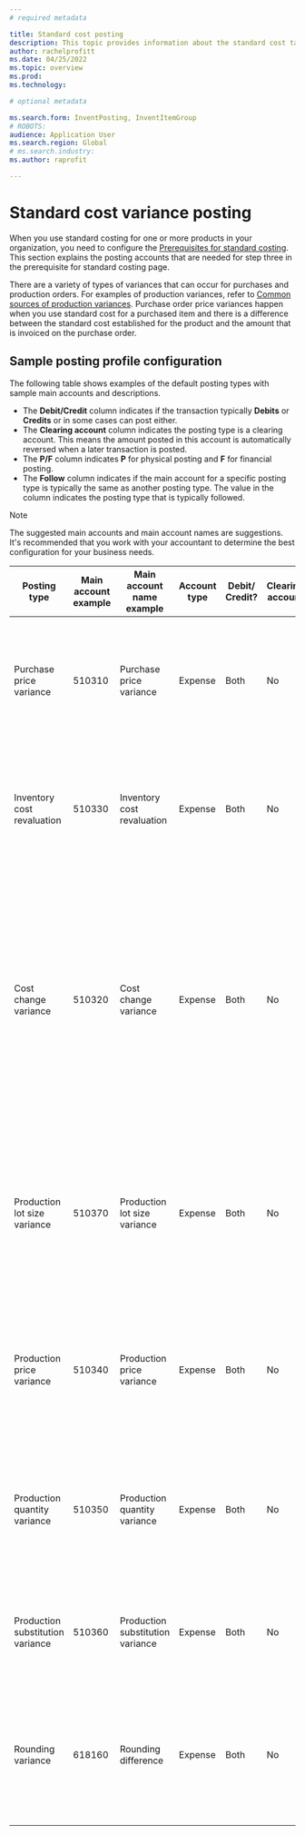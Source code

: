 ```yaml
---
# required metadata

title: Standard cost posting
description: This topic provides information about the standard cost tab on the inventory posting profile. 
author: rachelprofitt
ms.date: 04/25/2022
ms.topic: overview
ms.prod: 
ms.technology: 

# optional metadata

ms.search.form: InventPosting, InventItemGroup
# ROBOTS: 
audience: Application User
ms.search.region: Global
# ms.search.industry: 
ms.author: raprofit

---
```


# Standard cost variance posting

When you use standard costing for one or more products in your organization, you need to configure the [Prerequisites for standard costing](/supply-chain/cost-management/prerequisites-standard-costs.md). This section explains the posting accounts that are needed for step three in the prerequisite for standard costing page.

There are a variety of types of variances that can occur for purchases and production orders. For examples of production variances, refer to [Common sources of production variances](/supply-chain/cost-management/common-sources-of-production-variances.md). Purchase order price variances happen when you use standard cost for a purchased item and there is a difference between the standard cost established for the product and the amount that is invoiced on the purchase order.

## Sample posting profile configuration

The following table shows examples of the default posting types with sample main accounts and descriptions. 
 - The **Debit/Credit** column indicates if the transaction typically **Debits** or **Credits** or in some cases can post either. 
 - The **Clearing account** column indicates the posting type is a clearing account. This means the amount posted in this account is automatically reversed when a later transaction is posted. 
 - The **P/F** column indicates **P** for physical posting and **F** for financial posting. 
 - The **Follow** column indicates if the main account for a specific posting type is typically the same as another posting type. The value in the column indicates the posting type that is typically followed.

> [!NOTE]
> The suggested main accounts and main account names are suggestions. It's recommended that you work with your accountant to determine the best configuration for your business needs.


| Posting type   | Main account example | Main account name example  | Account type | Debit/ Credit? | Clearing account | Physical or Financial | Follow | Description|
|----------------|----------------------|------------------------|--------------|----------------|------------------|-----------------------|--------|---------------|
| Purchase price variance          | 510310               | Purchase price variance          | Expense      | Both           | No               | F                     | N/A    | This account is used when there is a variance between the purchase price and standard cost on a purchase order.                                            |
| Inventory cost revaluation       | 510330               | Inventory cost revaluation       | Expense      | Both           | No               | F                     | N/A    | This account is used when a new costing version is activated for a standard cost item to revalue the on-hand inventory.                                 |
| Cost change variance             | 510320               | Cost change variance             | Expense      | Both           | No               | F                     | N/A    | This account is used when there is a difference in standard costs between sites or when an item is returned and there is a change between the original standard cost and the current standard cost for a product. |
| Production lot size variance     | 510370               | Production lot size variance     | Expense      | Both           | No               | F                     | N/A    | This account is used when there are differences between the BOM calculation basis and the actual quantity for the production order cost calculation.       |
| Production price variance        | 510340               | Production price variance        | Expense      | Both           | No               | F                     | N/A    | This account is used when there are price differences between the estimated cost and actual cost for a production order.                             |
| Production quantity variance     | 510350               | Production quantity variance     | Expense      | Both           | No               | F                     | N/A    | This account is used when there are quantity differences between the estimated cost and actual costs for a production order.            |
| Production substitution variance | 510360               | Production substitution variance | Expense      | Both           | No               | F                     | N/A    | This account is used when there is unexpected consumption on a production order.                                             |
| Rounding variance                | 618160               | Rounding difference              | Expense      | Both           | No               | F                     | N/A    | This account is used when there is a rounding difference when calculating the production costs from the standard costs.             |
